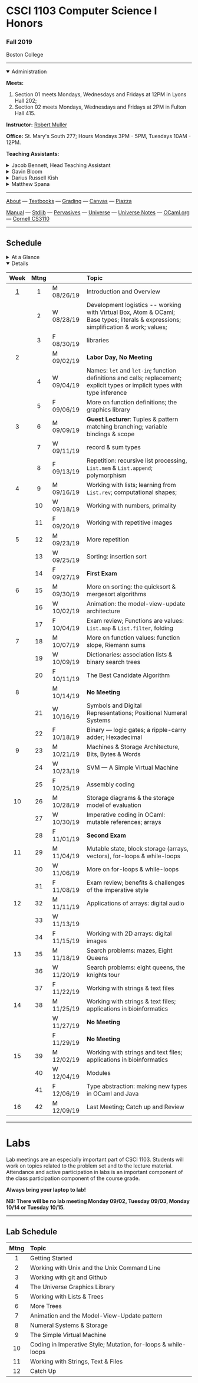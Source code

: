 # CSCI 1103 Computer Science I Honors

### Fall 2019

Boston College

---

<details open>
  <summary>Administration</summary>

**Meets:** 

1. Section 01 meets Mondays, Wednesdays and Fridays at 12PM in Lyons Hall 202;
2. Section 02 meets Mondays, Wednesdays and Fridays at 2PM in Fulton Hall 415.

**Instructor:** [Robert Muller](http://www.cs.bc.edu/~muller/)

**Office:** St. Mary's South 277; Hours Mondays 3PM - 5PM, Tuesdays 10AM - 12PM.

**Teaching Assistants:**

<details> <summary>Jacob Bennett, Head Teaching Assistant</summary>

+ **Section 01**: Higgins 280 Monday 4PM.
+ **Office Hours** Fulton 160 TBD.

</details>

<details> <summary>Gavin Bloom</summary>

+ **Section 02**: Higgins 280 Monday 5PM.
+ **Office Hours** Fulton 160 TBD.

</details>

<details><summary>Darius Russell Kish</summary>

+ **Section 03**: Higgins 275 Tuesday 5PM.
+ **Office Hours** Fulton 160 TBD.

</details>

<details><summary>Matthew Spana</summary>

+ **Section 04**: Higgins 280 Tuesday 6PM.
+ **Office Hours** Fulton 160 TBD.

</details>

</details>

---

[About](resources/about.md) — [Textbooks](resources/textbooks.md) — [Grading](resources/grading.md) — [Canvas](https://bostoncollege.instructure.com/courses/1601979/gradebook) — [Piazza](https://piazza.com/class/jzpxeqmmnxf2mv)

[Manual](http://caml.inria.fr/pub/docs/manual-ocaml/index.html) — [Stdlib](http://caml.inria.fr/pub/docs/manual-ocaml/stdlib.html) — [Pervasives](http://caml.inria.fr/pub/docs/manual-ocaml/libref/Pervasives.html) — [Universe](http://www.is.ocha.ac.jp/~asai/Universe/en/) — [Universe Notes](./resources/universe/README.md) — [OCaml.org](https://ocaml.org/) — [Cornell CS3110](https://www.cs.cornell.edu/courses/cs3110/2019fa/)

---

## Schedule

<details>
  <summary>At a Glance</summary>

  #### Month by Month

1. Learning to code, writing functions;
2. Bits, bytes & machines
3. Applications

#### Week by Week
1. Logisitics; base types and expressions
2. Naming; Writing Functions; Branching 
3. Repetition; Graphics; Lists
4. Repetition
5. Repetition
6. Animation; Model-View-Update
7. Algorithms
8. Digital Representations
9. Machines
10. Storage
11. Coding in Imperative Style
12. Strings, Text & Files
13. Applications
14. Designing & Implementing new Types

</details>

<details open>
  <summary>Details</summary>

| Week | Mtng |     | Topic  |
| :--: | :--: | :-- | :--------------------------------------- |
|  [1](https://github.com/BC-CSCI1103/Week01)  |  1   | M 08/26/19 | Introduction and Overview                |
|      |  2   | W 08/28/19 | Development logistics -- working with Virtual Box, Atom & OCaml; Base types; literals & expressions; simplification & work; values; |
|      |  3   | F 08/30/19 | libraries |
|  2   |      | M 09/02/19 | **Labor Day, No Meeting** |
|      |  4   | W 09/04/19 | Names: `let` and `let-in`; function definitions and calls; replacement; explicit types or implicit types with type inference |
|      |  5   | F 09/06/19 | More on function definitions; the graphics library  |
|  3   |  6   | M 09/09/19 | **Guest Lecturer**: Tuples & pattern matching branching; variable bindings & scope |
|      |  7   | W 09/11/19 | record & sum types |
|      |  8   | F 09/13/19 | Repetition: recursive list processing, `List.mem` & `List.append`; polymorphism |
|  4   |  9   | M 09/16/19 | Working with lists; learning from `List.rev`; computational shapes; |
|      |  10  | W 09/18/19 | Working with numbers, primality |
|      |  11  | F 09/20/19 | Working with repetitive images |
|  5   |  12  | M 09/23/19 | More repetition |
|      |  13  | W 09/25/19 | Sorting: insertion sort |
|      |  14  | F 09/27/19 | **First Exam** |
|  6   |  15  | M 09/30/19 | More on sorting: the quicksort & mergesort algorithms |
|      |  16  | W 10/02/19 | Animation: the model-view-update architecture |
|      |  17  | F 10/04/19 | Exam review; Functions are values: `List.map` & `List.filter`, folding |
|  7   |  18  | M 10/07/19 | More on function values: function slope, Riemann sums |
|      |  19  | W 10/09/19 | Dictionaries: association lists & binary search trees |
|      |  20  | F 10/11/19 | The Best Candidate Algorithm |
|  8   |      | M 10/14/19 | **No Meeting** |
|      |  21  | W 10/16/19 | Symbols and Digital Representations; Positional Numeral Systems |
|      |  22  | F 10/18/19 | Binary — logic gates; a ripple-carry adder; Hexadecimal |
|  9   |  23  | M 10/21/19 | Machines & Storage Architecture, Bits, Bytes & Words |
|      |  24  | W 10/23/19 | SVM — A Simple Virtual Machine |
|      |  25  | F 10/25/19 | Assembly coding |
|  10  |  26  | M 10/28/19 | Storage diagrams & the storage model of evaluation |
|      |  27  | W 10/30/19 | Imperative coding in OCaml: mutable references; arrays |
|      |  28  | F 11/01/19 | **Second Exam** |
|  11  |  29  | M 11/04/19 | Mutable state, block storage (arrays, vectors), for-loops & while-loops |
|      |  30  | W 11/06/19 | More on for-loops & while-loops |
|      |  31  | F 11/08/19 | Exam review; benefits & challenges of the imperative style |
|  12  |  32  | M 11/11/19 | Applications of arrays: digital audio |
|      |  33  | W 11/13/19 |  |
|      |  34  | F 11/15/19 | Working with 2D arrays: digital images |
|  13  |  35  | M 11/18/19 | Search problems: mazes, Eight Queens |
|      |  36  | W 11/20/19 | Search problems: eight queens, the knights tour |
|      |  37  | F 11/22/19 | Working with strings & text files |
|  14  |  38  | M 11/25/19 | Working with strings & text files; applications in bioinformatics |
|      |      | W 11/27/19 | **No Meeting** |
|      |      | F 11/29/19 | **No Meeting** |
|  15  |  39  | M 12/02/19 | Working with strings and text files; applications in bioinformatics |
|      |  40  | W 12/04/19 | Modules |
|      |  41  | F 12/06/19 | Type abstraction: making new types in OCaml and Java |
|  16  |  42  | M 12/09/19 | Last Meeting; Catch up and Review |

</details>

---

# Labs

Lab meetings are an especially important part of CSCI 1103. Students will work on topics related to the problem set and to the lecture material. Attendance and active participation in labs is an important component of the class participation component of the course grade.

**Always bring your laptop to lab!**

**NB: There will be no lab meeting Monday 09/02, Tuesday 09/03, Monday 10/14 or Tuesday 10/15.**

---

## Lab Schedule

| Mtng | Topic                                                        |
| :--: | :----------------------------------------------------------- |
|  1   | Getting Started                                              |
|  2   | Working with Unix and the Unix Command Line                  |
|  3   | Working with git and Github                                  |
|  4   | The Universe Graphics Library                                |
|  5   | Working with Lists & Trees                                   |
|  6   | More Trees                                                   |
|  7   | Animation and the Model-View-Update pattern                  |
|  8   | Numeral Systems & Storage                                    |
|  9   | The Simple Virtual Machine                                   |
|  10  | Coding in Imperative Style; Mutation, for-loops & while-loops |
|  11  | Working with Strings, Text & Files                           |
|  12  | Catch Up                                                     |



